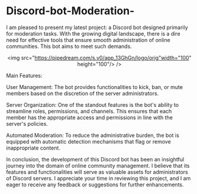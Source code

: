 # Discord-bot-Moderation-




I am pleased to present my latest project: a Discord bot designed primarily for moderation tasks. With the growing digital landscape, there is a dire need for effective tools that ensure smooth administration of online communities. This bot aims to meet such demands.
<div id="header" align="center">
  
 
  <img src="https://pipedream.com/s.v0/app_13GhGn/logo/orig"width="100" height="100"/>&nbsp;/>
 </div>
Main Features:

User Management: The bot provides functionalities to kick, ban, or mute members based on the discretion of the server administrators.

Server Organization: One of the standout features is the bot's ability to streamline roles, permissions, and channels. This ensures that each member has the appropriate access and permissions in line with the server's policies.

Automated Moderation: To reduce the administrative burden, the bot is equipped with automatic detection mechanisms that flag or remove inappropriate content.

In conclusion, the development of this Discord bot has been an insightful journey into the domain of online community management. I believe that its features and functionalities will serve as valuable assets for administrators of Discord servers. I appreciate your time in reviewing this project, and I am eager to receive any feedback or suggestions for further enhancements.
